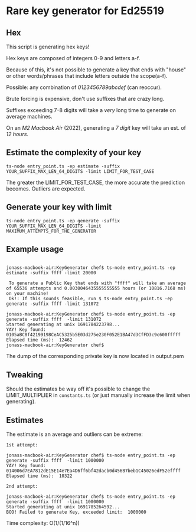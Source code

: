 # Rare key generator for Ed25519

## Hex
This script is generating hex keys! 

Hex keys are composed of integers 0-9 and letters a-f. 

Because of this, it's not possible to generate a key that ends with "house" or other words/phrases that include letters outside the scope(a-f).

Possible: any combination of *0123456789abcdef* (can reoccur).

Brute forcing is expensive, don't use suffixes that are crazy long. 

Suffixes exceeding 7-8 digits will take a *very* long time to generate on average machines.

On an *M2 Macbook Air* (2022), generating a *7 digit* key will take an est. of *12 hours*.

## Estimate the complexity of your key

```
ts-node entry_point.ts -ep estimate -suffix YOUR_SUFFIX_MAX_LEN_64_DIGITS -limit LIMIT_FOR_TEST_CASE

```
The greater the LIMIT_FOR_TEST_CASE, the more accurate the prediction becomes. Outliers are expected.

## Generate your key with limit

```
ts-node entry_point.ts -ep generate -suffix YOUR_SUFFIX_MAX_LEN_64_DIGITS -limit MAXIMUM_ATTEMPTS_FOR_THE_GENERATOR
```

## Example usage

```

jonass-macbook-air:KeyGenerator chef$ ts-node entry_point.ts -ep estimate -suffix ffff -limit 20000

 To generate a Public Key that ends with "ffff" will take an average of 65536 attempts and 0.0030046435555555555 hours (or 10816.7168 ms) on your machine! 
 Ok!: If this sounds feasible, run $ ts-node entry_point.ts -ep generate -suffix ffff -limit 131072 

jonass-macbook-air:KeyGenerator chef$ ts-node entry_point.ts -ep generate -suffix ffff  -limit 131072
Started generating at unix 1691784223798...
YAY! Key found:  0105aBC8f42199198CeAC5325b5E03d275e230F052E1BA47d3CfFD3c9c600fffff
Elapsed time (ms):  12462
jonass-macbook-air:KeyGenerator chef$ 

```
The dump of the corresponding private key is now located in output.pem

## Tweaking

Should the estimates be way off it's possible to change the LIMIT_MULTIPLIER in `constants.ts` (or just manually increase the limit when generating).

## Estimates

The estimate is an average and outliers can be extreme:

```
1st attempt:

jonass-macbook-air:KeyGenerator chef$ ts-node entry_point.ts -ep generate -suffix ffff  -limit 1000000
YAY! Key found:  014006d7EA7812dE15E14e7Ea4D6ff6bf42dacb0d456B7beb1C45026edF52effff
Elapsed time (ms):  10322

2nd attempt:

jonass-macbook-air:KeyGenerator chef$ ts-node entry_point.ts -ep generate -suffix ffff  -limit 1000000
Started generating at unix 1691785264592...
BOO! Failed to generate Key, exceeded limit:  1000000

```

Time complexity: O(1/(1/16^n))
